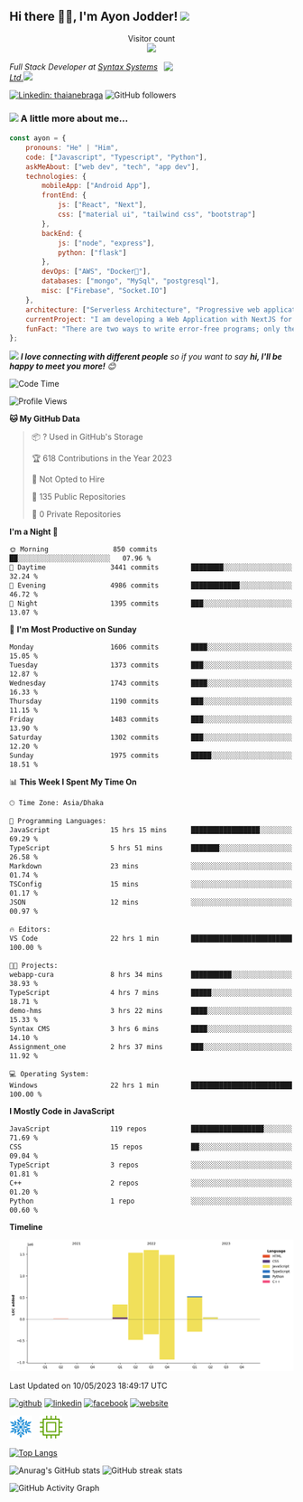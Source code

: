 
<h2>Hi there 👋🏻, I'm Ayon Jodder! <img src="https://media.giphy.com/media/12oufCB0MyZ1Go/giphy.gif" width="50"></h2>

<p align="center"> 
  Visitor count<br>
  <img src="https://profile-counter.glitch.me/AyonJD/count.svg" />
</p>

<img align='right' src="https://media.giphy.com/media/M9gbBd9nbDrOTu1Mqx/giphy.gif" width="230">
<p><em>Full Stack Developer at <a href="#">Syntax Systems Ltd.</a><img src="https://media.giphy.com/media/WUlplcMpOCEmTGBtBW/giphy.gif" width="30"> 
</em></p>

<!-- ![A MERN Stack Developer](https://raw.githubusercontent.com/AyonJD/AyonJD/main/cover.jpg) -->

[![Linkedin: thaianebraga](https://img.shields.io/badge/-ayon-blue?style=flat-square&logo=Linkedin&logoColor=white&link=https://www.linkedin.com/in/ayon-jodder/)](https://www.linkedin.com/in/ayon-jodder/)
![GitHub followers](https://img.shields.io/github/followers/AyonJD?label=Follow&style=social)

### <img src="https://media.giphy.com/media/VgCDAzcKvsR6OM0uWg/giphy.gif" width="50"> A little more about me... 

```javascript
const ayon = {
    pronouns: "He" | "Him",
    code: ["Javascript", "Typescript", "Python"],
    askMeAbout: ["web dev", "tech", "app dev"],
    technologies: {
        mobileApp: ["Android App"],
        frontEnd: {
            js: ["React", "Next"],
            css: ["material ui", "tailwind css", "bootstrap"]
        },
        backEnd: {
            js: ["node", "express"],
            python: ["flask"]
        },
        devOps: ["AWS", "Docker🐳"],
        databases: ["mongo", "MySql", "postgresql"],
        misc: ["Firebase", "Socket.IO"]
    },
    architecture: ["Serverless Architecture", "Progressive web applications", "Single page applications"],
    currentProject: "I am developing a Web Application with NextJS for Syntax Systems Ltd."
    funFact: "There are two ways to write error-free programs; only the third one works"
};
```
<img src="https://media.giphy.com/media/LnQjpWaON8nhr21vNW/giphy.gif" width="60"> <em><b>I love connecting with different people</b> so if you want to say <b>hi, I'll be happy to meet you more!</b> 😊</em>

<!--START_SECTION:waka-->
![Code Time](http://img.shields.io/badge/Code%20Time-94%20hrs%2038%20mins-blue)

![Profile Views](http://img.shields.io/badge/Profile%20Views-24-blue)

**🐱 My GitHub Data** 

> 📦 ? Used in GitHub's Storage 
 > 
> 🏆 618 Contributions in the Year 2023
 > 
> 🚫 Not Opted to Hire
 > 
> 📜 135 Public Repositories 
 > 
> 🔑 0 Private Repositories 
 > 
**I'm a Night 🦉** 

```text
🌞 Morning                850 commits         ██░░░░░░░░░░░░░░░░░░░░░░░   07.96 % 
🌆 Daytime                3441 commits        ████████░░░░░░░░░░░░░░░░░   32.24 % 
🌃 Evening                4986 commits        ████████████░░░░░░░░░░░░░   46.72 % 
🌙 Night                  1395 commits        ███░░░░░░░░░░░░░░░░░░░░░░   13.07 % 
```
📅 **I'm Most Productive on Sunday** 

```text
Monday                   1606 commits        ████░░░░░░░░░░░░░░░░░░░░░   15.05 % 
Tuesday                  1373 commits        ███░░░░░░░░░░░░░░░░░░░░░░   12.87 % 
Wednesday                1743 commits        ████░░░░░░░░░░░░░░░░░░░░░   16.33 % 
Thursday                 1190 commits        ███░░░░░░░░░░░░░░░░░░░░░░   11.15 % 
Friday                   1483 commits        ███░░░░░░░░░░░░░░░░░░░░░░   13.90 % 
Saturday                 1302 commits        ███░░░░░░░░░░░░░░░░░░░░░░   12.20 % 
Sunday                   1975 commits        █████░░░░░░░░░░░░░░░░░░░░   18.51 % 
```


📊 **This Week I Spent My Time On** 

```text
🕑︎ Time Zone: Asia/Dhaka

💬 Programming Languages: 
JavaScript               15 hrs 15 mins      █████████████████░░░░░░░░   69.29 % 
TypeScript               5 hrs 51 mins       ███████░░░░░░░░░░░░░░░░░░   26.58 % 
Markdown                 23 mins             ░░░░░░░░░░░░░░░░░░░░░░░░░   01.74 % 
TSConfig                 15 mins             ░░░░░░░░░░░░░░░░░░░░░░░░░   01.17 % 
JSON                     12 mins             ░░░░░░░░░░░░░░░░░░░░░░░░░   00.97 % 

🔥 Editors: 
VS Code                  22 hrs 1 min        █████████████████████████   100.00 % 

🐱‍💻 Projects: 
webapp-cura              8 hrs 34 mins       ██████████░░░░░░░░░░░░░░░   38.93 % 
TypeScript               4 hrs 7 mins        █████░░░░░░░░░░░░░░░░░░░░   18.71 % 
demo-hms                 3 hrs 22 mins       ████░░░░░░░░░░░░░░░░░░░░░   15.33 % 
Syntax CMS               3 hrs 6 mins        ████░░░░░░░░░░░░░░░░░░░░░   14.10 % 
Assignment_one           2 hrs 37 mins       ███░░░░░░░░░░░░░░░░░░░░░░   11.92 % 

💻 Operating System: 
Windows                  22 hrs 1 min        █████████████████████████   100.00 % 
```

**I Mostly Code in JavaScript** 

```text
JavaScript               119 repos           ██████████████████░░░░░░░   71.69 % 
CSS                      15 repos            ██░░░░░░░░░░░░░░░░░░░░░░░   09.04 % 
TypeScript               3 repos             ░░░░░░░░░░░░░░░░░░░░░░░░░   01.81 % 
C++                      2 repos             ░░░░░░░░░░░░░░░░░░░░░░░░░   01.20 % 
Python                   1 repo              ░░░░░░░░░░░░░░░░░░░░░░░░░   00.60 % 
```



**Timeline**

![Lines of Code chart](https://raw.githubusercontent.com/AyonJD/AyonJD/master/assets/bar_graph.png)


 Last Updated on 10/05/2023 18:49:17 UTC
<!--END_SECTION:waka-->


[<img src='https://cdn.jsdelivr.net/npm/simple-icons@3.0.1/icons/github.svg' alt='github' height='40'>](https://github.com/AyonJD)  [<img src='https://cdn.jsdelivr.net/npm/simple-icons@3.0.1/icons/linkedin.svg' alt='linkedin' height='40'>](https://www.linkedin.com/in/ayon-jodder/)  [<img src='https://cdn.jsdelivr.net/npm/simple-icons@3.0.1/icons/facebook.svg' alt='facebook' height='40'>](https://www.facebook.com/ayon.jodder.75)  [<img src='https://cdn.jsdelivr.net/npm/simple-icons@3.0.1/icons/icloud.svg' alt='website' height='40'>](https://ayon-jodder-portfolio.web.app/)  

<a href='https://archiveprogram.github.com/'><img src='https://raw.githubusercontent.com/acervenky/animated-github-badges/master/assets/acbadge.gif' width='40' height='40'></a> <a href='https://docs.github.com/en/developers'><img src='https://raw.githubusercontent.com/acervenky/animated-github-badges/master/assets/devbadge.gif' width='40' height='40'></a> 

[![Top Langs](https://github-readme-stats.vercel.app/api/top-langs/?username=AyonJD&theme=cobalt)](https://github.com/anuraghazra/github-readme-stats)

![Anurag's GitHub stats](https://github-readme-stats.vercel.app/api?username=AyonJD&show_icons=true&theme=cobalt) ![GitHub streak stats](https://github-readme-streak-stats.herokuapp.com/?user=AyonJD&theme=cobalt)  

![GitHub Activity Graph](https://activity-graph.herokuapp.com/graph?username=AyonJD&theme=cobalt)  



